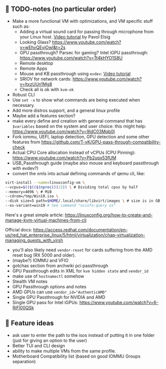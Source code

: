 
## 🔌 TODO-notes (no particular order)

- Make a more functional VM with optimizations, and VM specific stuff such as:
  - Adding a virtual sound card for passing through microphone from your Linux host. [Video tutorial](https://www.youtube.com/watch?v=AfUgNEOx3uk) by Pavol Elsig
  - Looking Glass? https://www.youtube.com/watch?v=wEhvQEyiOwI&t=2s
  - GPU passthrough? Parsec for gaming? Intel iGPU passthrough: https://www.youtube.com/watch?v=Tt4kHYO1S8U
  - Remote desktop
  - Remote Apps
  - Mouse and KB passthrough using `evdev`: [Video tutorial](https://www.youtube.com/watch?v=4XDvHQbgujI)
  - SRIOV for network cards: https://www.youtube.com/watch?v=ltxzUUn1Mg8
  - Check all is ok with `kvm-ok`
- Robust CLI
- Use `set -x` to show what commands are being executed when necessary.
- Add more distros support, and a general linux profile
- Maybe add a features section?
- make every define and creation with general command that has `$variables` based on the system and user choice: this might help: https://www.youtube.com/watch?v=9ldC03Mqb0I
- Fork iommu, UEFI, laptop detection, GPU detection and some other features from https://github.com/T-vK/GPU-pass-through-compatibility-check
- Actual CPU Core allocation instead of vCPUs (CPU Pinning): https://www.youtube.com/watch?v=Pb2upx53fUM
- USB_Passthrough guide (maybe also mouse and keyboard passthrough with evdev?)
- convert the xmls into actual defining commands of qemu cli, like:

```bash
virt-install --name=linuxconfig-vm \
--vcpus=$(($(($(nproc)))/2)) \ # Dividing total cpus by half
--memory=4096 \ # MiB
--cdrom=/tmp/Win10.iso \
--disk size=5 path=$HOME/.local/share/libvirt/images \ # size is in GB
--os-variant=win10 # See command "osinfo-query os"
```
Here's a great simple article: https://linuxconfig.org/how-to-create-and-manage-kvm-virtual-machines-from-cli

Official docs: https://access.redhat.com/documentation/en-us/red_hat_enterprise_linux/5/html/virtualization/chap-virtualization-managing_guests_with_virsh


- you'll also likely need `vendor-reset` for cards suffering from the AMD reset bug (RX 5000 and older).
- (maybe?) IOMMU and VFIO
- gotchas section from archwiki pci passthrough
- GPU Passthrough edits in XML for `kvm hidden state` and `vendor_id` 
- make use of `hostnamectl` somehow
- Stealth VM notes
- GPU Passthrough options and notes
- AMD GPUs can use `vendor_id="AuthenticAMD"`
- Single GPU Passthrough for NVIDIA and AMD
- Single GPU pass for Intel iGPUs: https://www.youtube.com/watch?v=6-RjFl00QSk


## 🔮 Feature ideas

- ask user to enter the path to the isos instead of putting it in one folder (just for giving an option to the user)
- Better TUI and CLI design
- ability to make multiple VMs from the same profile.
- Motherboard Compatibility list (based on good IOMMU Groups separation)
